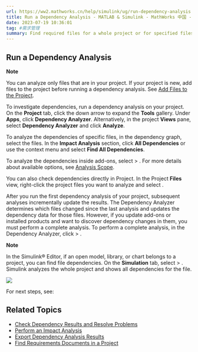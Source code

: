 ```yaml
---
url: https://ww2.mathworks.cn/help/simulink/ug/run-dependency-analysis.html
title: Run a Dependency Analysis - MATLAB & Simulink - MathWorks 中国 --- 运行依赖性分析 - MATLAB & Simulink - MathWorks 中国
date: 2023-07-19 10:36:01
tag: #需求管理
summary: Find required files for a whole project or for specified files, and control options for analysis.
---
```


## Run a Dependency Analysis

**Note**

You can analyze only files that are in your project. If your project is new, add files to the project before running a dependency analysis. See [Add Files to the Project](https://ww2.mathworks.cn/help/simulink/ug/add-files-to-the-project.html).

To investigate dependencies, run a dependency analysis on your project. On the **Project** tab, click the down arrow to expand the **Tools** gallery. Under **Apps**, click **Dependency Analyzer**. Alternatively, in the project **Views** pane, select **Dependency Analyzer** and click **Analyze**.

To analyze the dependencies of specific files, in the dependency graph, select the files. In the **Impact Analysis** section, click **All Dependencies** or use the context menu and select **Find All Dependencies**.

To analyze the dependencies inside add-ons, select > . For more details about available options, see [Analysis Scope](https://ww2.mathworks.cn/help/simulink/ug/scope-and-limitations.html#mw_911bd5b5-bbc0-4851-9c7f-a237a2913670).

You can also check dependencies directly in Project. In the Project **Files** view, right-click the project files you want to analyze and select .

After you run the first dependency analysis of your project, subsequent analyses incrementally update the results. The Dependency Analyzer determines which files changed since the last analysis and updates the dependency data for those files. However, if you update add-ons or installed products and want to discover dependency changes in them, you must perform a complete analysis. To perform a complete analysis, in the Dependency Analyzer, click > .

**Note**

In the Simulink® Editor, if an open model, library, or chart belongs to a project, you can find file dependencies. On the **Simulation** tab, select > . Simulink analyzes the whole project and shows all dependencies for the file.

![](https://ww2.mathworks.cn/help/simulink/ug/dependency_graph.png)

For next steps, see:

## Related Topics

- [Check Dependency Results and Resolve Problems](https://ww2.mathworks.cn/help/simulink/ug/check-dependency-results-and-resolve-problems.html)
- [Perform an Impact Analysis](https://ww2.mathworks.cn/help/simulink/ug/perform-impact-analysis.html)
- [Export Dependency Analysis Results](https://ww2.mathworks.cn/help/simulink/ug/save-and-reload-dependency-analysis-results.html)
- [Find Requirements Documents in a Project](https://ww2.mathworks.cn/help/simulink/ug/find-requirements-documents-in-a-project.html)
